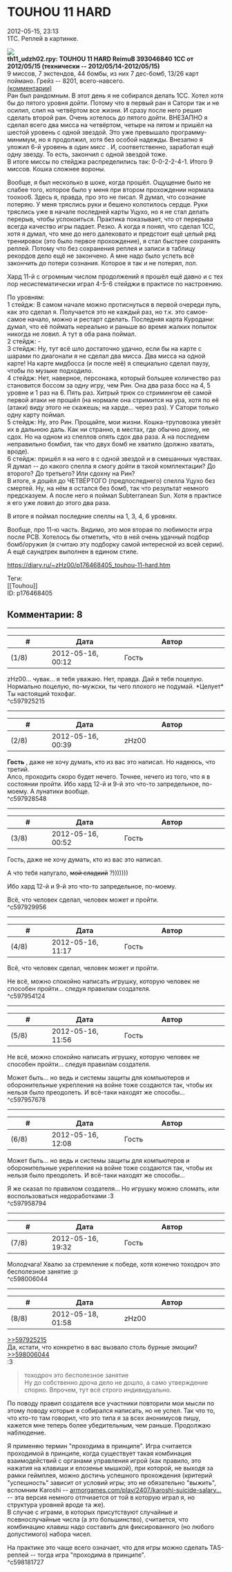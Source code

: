 TOUHOU 11 HARD
==============

  
2012-05-15, 23:13  
 1TC. Реплей в картинке.   
   
   [![](pics/edb75e6a9a04.png)](http://www.pixiv.net/member_illust.php?mode=medium&illust_id=26849021)     
  **th11\_udzh02.rpy: TOUHOU 11 HARD ReimuB 393046840 1CC от 2012/05/15 (технически -- 2012/05/14-2012/05/15)**    
 9 миссов, 7 экстендов, 44 бомбы, из них 7 дес-бомб, 13/26 карт поймано. Грейз -- 8201, всего-навсего.   
  [(комментарии)](https://zHz00.diary.ru/p176468405.htm?index=1#linkmore176468405m1)      
 Ран был рандомным. В этот день я не собирался делать 1CC. Хотел хотя бы до пятого уровня дойти. Потому что в первый ран я Сатори так и не осилил, слил на четвёртом все жизни. И сразу после него решил сделать второй ран. Очень хотелось до пятого дойти. ВНЕЗАПНО я сделал всего два мисса на четвёртом, четыре на пятом и пришёл на шестой уровень с одной звездой. Это уже превышало программу-минимум, но я продолжил, хотя без особой надежды. Внезапно я уложил 6-й уровень в  *один мисс*  . И, соответственно, заработал ещё одну звезду. То есть, закончил с одной звездой тоже.   
 В итоге миссы по стейджа распределились так: 0-0-2-2-4-1. Итого 9 миссов. Кошка сложнее вороны.   
   
 Вообще, я был несколько в шоке, когда прошёл. Ощущение было не слабее того, которое было у меня при втором прохождении нормала тоохоо6. Здесь я, правда, про это не писал. Я думал, что сознание потеряю. У меня тряслись руки и бешено колотилось сердце. Руки тряслись уже в начале последней карты Уцухо, но я не стал делать перерыв, чтобы успокоиться. Практика показывает, что от перерыва всегда качество игры падает. Резко. А когда я понял, что сделал 1CC, хотя я думал, что мне до него далековато и предстоит ещё целый ряд тренировок (это было первое прохождение), я стал быстрее сохранять реплей. Потому что без сохранения реплея и записи в таблицу рекордов дело ещё не закончено. А мне надо было успеть всё закончить до потери сознания. Которое я так и не потерял, лол.   
   
 Хард 11-й с огромным числом продолжений я прошёл ещё давно и с тех пор несистематически играл 4-5-6 стейджи в практисе по настроению.   
   
 По уровням:   
 1 стейдж: В самом начале можно протиснуться в первой очереди пуль, как это сделал я. Получается это не каждый раз, но т.к. это самое-самое начало, можно и рестарт сделать. Последняя карта Куродани: думал, что её поймать нереально и раньше во время жалких попыток никогда не ловил. А тут в оба рана поймал.   
 2 стейдж: -   
 3 стейдж: Ну, тут всё шло достаточно удачно, если бы на карте с шарами по диагонали я не сделал два мисса. Два мисса на одной карте! На карте мидбосса (и после неё) я специально сделал паузу, чтобы по музыке подходило.   
 4 стейдж: Нет, наверное, персонажа, который большее количество раз становится боссом за одну игру, чем Рин. Она два раза босс на 4, 5 уровне и 1 раз на 6. Пять раз. Хитрый трюк со стримингом её самой первой атаки не прошёл (на нормале она стримится на ура, хотя по её (атаки) виду этого не скажешь; на харде... через раз). У Сатори только одну карту поймал.   
 5 стейдж: Ну, это Рин. Прощайте, мои жизни. Кошка-труповозка увезёт их в дальнюю даль. Как ни странно, в местах, где обычно дохну, не сдох. Но на одном из спеллов опять сдох два раза. А на последнем неправильно бомбил, так что двух бомб не хватило (должно хватать, вроде).   
 6 стейдж: пришёл я на него в с одной звездой и в смешанных чувствах. Я думал -- до какого спелла я смогу дойти в такой комплектации? До второго? До третьего? Или сдохну на Рин?   
 В итоге, я дошёл до ЧЕТВЁРТОГО (предпоследнего) спелла Уцухо без смертей. Ну, на нём я остался без бомб, так что результат немного предсказуем. А после него я поймал Subterranean Sun. Хотя в практисе я его уже ловил до этого два раза.   
   
 В итоге я поймал последние спеллы на 1, 3, 4, 6 уровнях.   
   
 Вообще, про 11-ю часть. Видимо, это моя вторая по любимости игра после PCB. Хотелось бы отметить, что в ней очень удачный подбор бомб/оружия (я считаю эту подборку самой интересной из всей серии). А ещё саундтрек выполнен в едином стиле.     
  
<https://diary.ru/~zHz00/p176468405_touhou-11-hard.htm>  
  
Теги:  
[[Touhou]]  
ID: p176468405  


Комментарии: 8
--------------

  


---



|         #         |              Дата              |                     Автор                     |           ID           |
| --- | --- | --- | --- |
| (1/8) | 2012-05-16, 00:12 | Гость | c597925215 |

  
 zHz00... чувак... я тебя уважаю. Нет, правда. Дай я тебя поцелую. Нормально поцелую, по-мужски, ты чего плохого не подумай. \*Целует\* Ты настоящий тохофаг.   
 ^c597925215

---



|         #         |              Дата              |                     Автор                     |           ID           |
| --- | --- | --- | --- |
| (2/8) | 2012-05-16, 00:39 | zHz00 | c597928548 |

  
  **Гость**  , даже не хочу думать, кто из вас это написал. Но надеюсь, что третий.   
 Алсо, проходить скоро будет нечего. Точнее, нечего из того, что я в состоянии пройти. Ибо хард 12-й и 9-й это что-то запредельное, по-моему. А лунатики вообще.   
 ^c597928548

---



|         #         |              Дата              |                     Автор                     |           ID           |
| --- | --- | --- | --- |
| (3/8) | 2012-05-16, 00:52 | Гость | c597929956 |

  
  Гость, даже не хочу думать, кто из вас это написал.    
   
 А что тебя напугало,  ~~мой сладкий~~  ?)))))))   
   
  Ибо хард 12-й и 9-й это что-то запредельное, по-моему.    
   
 Всё, что человек сделал, человек может и пройти.   
 ^c597929956

---



|         #         |              Дата              |                     Автор                     |           ID           |
| --- | --- | --- | --- |
| (4/8) | 2012-05-16, 11:17 | Гость | c597954124 |

  
  Всё, что человек сделал, человек может и пройти.    
   
 Не всё, можно спокойно написать игрушку, которую человек не способен пройти... следуя правилам создателя.   
 ^c597954124

---



|         #         |              Дата              |                     Автор                     |           ID           |
| --- | --- | --- | --- |
| (5/8) | 2012-05-16, 11:56 | Гость | c597957678 |

  
  Не всё, можно спокойно написать игрушку, которую человек не способен пройти... следуя правилам создателя.    
   
 Может быть... но ведь и системы защиты для компьютеров и оборонительные укрепления на войне тоже создаются так, чтобы их нельзя было преодолеть. И всё-таки находят же способы...   
 ^c597957678

---



|         #         |              Дата              |                     Автор                     |           ID           |
| --- | --- | --- | --- |
| (6/8) | 2012-05-16, 12:08 | Гость | c597958794 |

  
  Может быть... но ведь и системы защиты для компьютеров и оборонительные укрепления на войне тоже создаются так, чтобы их нельзя было преодолеть. И всё-таки находят же способы...    
   
 Я же сказал по правилом создателя... Но игрушку можно сломать, или воспользоваться недоработками :3   
 ^c597958794

---



|         #         |              Дата              |                     Автор                     |           ID           |
| --- | --- | --- | --- |
| (7/8) | 2012-05-16, 19:32 | Гость | c598006044 |

  
 Молодчага! Хвалю за стремление к победе, хотя конечно тоходроч это бесполезное занятие :p   
 ^c598006044

---



|         #         |              Дата              |                     Автор                     |           ID           |
| --- | --- | --- | --- |
| (8/8) | 2012-05-18, 01:58 | zHz00 | c598181727 |

  
  [>>597925215](https://zhz00.diary.ru/p176468405.htm#597925215)    
 Да, кстати, что конкретно в вас вызвало столь бурные эмоции?   
  [>>598006044](https://zhz00.diary.ru/p176468405.htm#598006044)    
 :3   
 >тоходроч это бесполезное занятие   
 Ну до собственно дроча дело не дошло, а само утверждение спорно. Впрочем, тут всё строго индивидуально.   
   
 По поводу правил создателя все участники повторили мои мысли по этому поводу которые я собирался написать, но не успел. Так что то, что кто-то там говорил, что это типа я за всех анонимусов пишу, кажется мне теперь более убедительным, чем раньше. Продолжаю наблюдение.   
   
 Я применяю термин "проходима в принципе". Игра считается проходимой в принципе, когда существует такая комбинация взаимодействий с органами управления игрой (как правило, это нажатия на клавиши и елозенье мышкой), при которой, не выходя за рамки геймплея, можно достичь успешного прохождения (критерий "успешность" зависит от условий игры; это не обязательно "выжить", вспомним Karoshi --  [armorgames.com/play/2407/karoshi-suicide-salary...](http://armorgames.com/play/2407/karoshi-suicide-salaryman)  -- эта версия немного отлчиается от той в которую играл я, но структура уровней вроде та же).   
 В случае с играми, в которых присутствуют случайные и псевнослучайные числа (а это большинство), считается, что комбинацию клавиш надо составить для фиксированного (но любого допустимого) набора чисел.   
   
 На практике это чаще всего означает, что для игры можно сделать TAS-реплей -- тогда игра "проходима в принципе".   
 ^c598181727